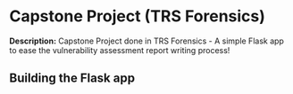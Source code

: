 # Capstone Project (TRS Forensics)

**Description:** Capstone Project done in TRS Forensics - A simple Flask app to ease the vulnerability assessment report writing process!

## Building the Flask app
